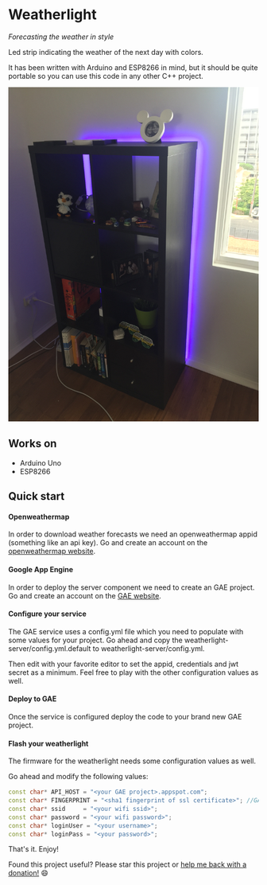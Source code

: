 Weatherlight 
============

*Forecasting the weather in style*

Led strip indicating the weather of the next day with colors.

It has been written with Arduino and ESP8266 in mind, but it should be quite portable so you can use this code in any other C++ project.

![Image of the weatherlight in action](https://github.com/svanscho/weatherlight/blob/master/images/2015-11-27%2011.00.51.jpg?raw=true)

Works on
--------

* Arduino Uno
* ESP8266

Quick start
-----------

#### Openweathermap

In order to download weather forecasts we need an openweathermap appid (something like an api key). Go and create an account on the [openweathermap website](https://home.openweathermap.org/users/sign_up).

#### Google App Engine

In order to deploy the server component we need to create an GAE project. Go and create an account on the [GAE website](https://appengine.google.com).

#### Configure your service

The GAE service uses a config.yml file which you need to populate with some values for your project. Go ahead and copy the weatherlight-server/config.yml.default to weatherlight-server/config.yml.

Then edit with your favorite editor to set the appid, credentials and jwt secret as a minimum. Feel free to play with the other configuration values as well.

#### Deploy to GAE

Once the service is configured deploy the code to your brand new GAE project.

#### Flash your weatherlight

The firmware for the weatherlight needs some configuration values as well. 

Go ahead and modify the following values:
```c++
const char* API_HOST = "<your GAE project>.appspot.com";
const char* FINGERPRINT = "<sha1 fingerprint of ssl certificate>"; //GAE: "06 34 A7 8F 52 4B 18 E8 72 B6 2F 2C 1C FF E7 9F E9 FF 72 7C"
const char* ssid     = "<your wifi ssid>";
const char* password = "<your wifi password>";
const char* loginUser = "<your username>";
const char* loginPass = "<your password>";
```

That's it. Enjoy!

Found this project useful? Please star this project or [help me back with a donation!](https://www.paypal.com/cgi-bin/webscr?cmd=_donations&business=P3RDCSF7FN5FW&lc=BE&item_name=Weatherlight&item_number=weatherlight&currency_code=AUD&bn=PP%2dDonationsBF%3abtn_donate_LG%2egif%3aNonHosted) :smile:





